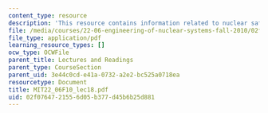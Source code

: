```yaml
---
content_type: resource
description: 'This resource contains information related to nuclear safety. '
file: /media/courses/22-06-engineering-of-nuclear-systems-fall-2010/02f0764721556d05b377d45b6b25d881_MIT22_06F10_lec18.pdf
file_type: application/pdf
learning_resource_types: []
ocw_type: OCWFile
parent_title: Lectures and Readings
parent_type: CourseSection
parent_uid: 3e44c0cd-e41a-0732-a2e2-bc525a0718ea
resourcetype: Document
title: MIT22_06F10_lec18.pdf
uid: 02f07647-2155-6d05-b377-d45b6b25d881
---
```

